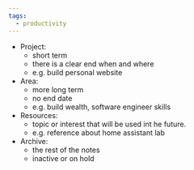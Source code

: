 ```yaml
---
tags:
  - productivity
---
```

-  Project: 
	- short term
	- there is a clear end when and where
	- e.g. build personal website
-  Area:
	-  more long term
	- no end date
	- e.g. build wealth, software engineer skills
-  Resources:
	- topic or interest that will be used int he future.
	- e.g. reference about home assistant lab
- Archive:
	- the rest of the notes
	- inactive or on hold